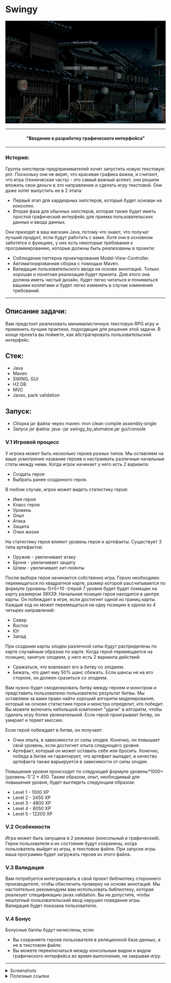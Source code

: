 # Swingy

<p align="center"><img src="https://github.com/atomatoe/swingy/blob/main/Screenshots/mainPage.png?raw=true" alt="Здесь должно быть фото"</p>

________________________________________________________________

#### <p align=center> "Введение в разработку графического интерфейса"</p> ####
________________________________________________________________


### История:
Группа хипстеров-предпринимателей хочет запустить новую текстовую рпг. Поскольку они не верят, что красивая графика важна, и считают, что игра (техническая часть) - это самый важный аспект, они решили вложить свои деньги в это направление и сделать игру текстовой. 
Они даже хотят выпустить ее в 2 этапа:
- Первый этап для хардкорных хипстеров, который будет основан на консолях.
- Вторая фаза для обычных хипстеров, которая также будет иметь простой графический интерфейс для приема пользовательских данных и ввода данных.

Они приходят в ваш магазин Java, потому что знают, что получат лучший продукт, если будут работать с вами. Хотя они в основном заботятся о функциях, у них есть некоторые требования к программированию, которые должны быть реализованы в проекте:

- Соблюдение паттерна проектирования Model-View-Controller.
- Автоматизированная сборка с помощью Maven.
- Валидация пользовательского ввода на основе аннотаций.
Только хорошая и понятная реализация будет принята. Для этого она должна иметь чистый дизайн, будет легко читаться и пониматься вашими коллегами и будет легко изменить в случае изменения требований.
________________________________________________________________

## Описание задачи:

Вам предстоит реализовать минималистичную текстовую RPG игру и применить лучшие практики, подходящие для решения этой задачи. В конце проекта вы поймете, как абстрагировать пользовательский интерфейс.

## Стек:
- Java
- Maven
- SWING, GUI
- H2 DB
- MVC
- Javax, pack validation

## Запуск:
- Сборка jar файла через maven: mvn clean compile assembly:single 
- Запуск jar файла: java -jar swingy_by_atomatoe.jar gui/console

### V.1 Игровой процесс
У игрока может быть несколько героев разных типов. Мы оставляем на ваше усмотрение название героев и настраивать различные начальные статы между ними. Когда игрок начинает у него есть 2 варианта:
- Создать героя
- Выбрать ранее созданного героя.

В любом случае, игрок может видеть статистику героя:

- Имя героя
- Класс героя
- Уровень
- Опыт
- Атака
- Защита
- Очки жизни

На статистику героя влияют уровень героя и артефакты. Существует 3 типа артефактов:

- Оружие - увеличивает атаку
- Броня - увеличивает защиту
- Шлем - увеличивает хит-пойнты

После выбора героя начинается собственно игра. Герою необходимо перемещаться по квадратной карте, размер которой рассчитывается по формуле (уровень-1)*5+10 -(герой 7 уровня будет будет помещен на карту размером 39X39. Начальная позиция героя находится в центре карты. Он побеждает в игре, если достигнет одной из границ карты. Каждый ход он может перемещаться на одну позицию в одном из 4 четырех направлений:
- Север
- Восток
- Юг
- Запад

При создании карты злодеи различной силы будут распределены по карте случайным образом по карте. Когда герой перемещается на позицию, занятую злодеем, у него есть 2 варианта действий:
- Сражаться, что вовлекает его в битву со злодеем.
- Бежать, что дает ему 50% шанс сбежать. Если шансы не на его стороне, он должен сразиться со злодеем.

Вам нужно будет смоделировать битву между героем и монстром и представить пользователю пользователю результат битвы. Мы оставляем за вами право найти хороший алгоритм моделирования, который на основе статистики героя и монстра определит, кто победит. Вы можете включить небольшой компонент "удачи" в алгоритм, чтобы сделать игру более увлекательной. Если герой проигрывает битву, он умирает и теряет миссию.

Если герой побеждает в битве, он получает:
- Очки опыта, в зависимости от силы злодея. Конечно, он повышает свой уровень, если
достигнет опыта следующего уровня.
- Артефакт, который он может оставить себе или бросить. Конечно, победа в битве не гарантирует, что артефакт выпадет, и качество артефакта также варьируется
в зависимости от силы злодея.

Повышение уровня происходит по следующей формуле уровень*1000+(уровень-1)ˆ2 * 450. Таким образом, опыт, необходимый для повышения уровня, будет выглядеть следующим образом:

- Level 1 - 1000 XP
- Level 2 - 2450 XP
- Level 3 - 4800 XP
- Level 4 - 8050 XP
- Level 5 - 12200 XP

### V.2 Особенности
Игра может быть запущена в 2 режимах (консольный и графический). Герои пользователя и их состояние будут сохранены, когда пользователь выйдет из игры, в
текстовом файле. При запуске игры ваша программа будет загружать героев из этого файла.

### V.3 Валидация
Вам потребуется интегрировать в свой проект библиотеку стороннего производителя, чтобы обеспечить проверку на основе аннотаций. Мы настоятельно рекомендуем вам использовать библиотеку, которая реализует спецификацию javax.validation. Вы не допустите, чтобы нештатный пользовательский ввод нарушил поведение игры. Валидация будет показана пользователю.

### V.4 Бонус
Бонусные баллы будут начислены, если:

- Вы сохраняете героев пользователя в реляционной базе данных, а не в текстовом файле.
- Вы можете переключаться между консольным видом и видом графического интерфейса во время выполнения, не закрывая игру.
________________________________________________________________

<details>
<summary>Screenshots</summary>
<p align="center"><img src="https://github.com/atomatoe/swingy/blob/main/Screenshots/createHeroPage.png?raw=true" alt="Здесь должно быть фото"</p>
<p align="center"><img src="https://github.com/atomatoe/swingy/blob/main/Screenshots/createHeroPage2.png?raw=true" alt="Здесь должно быть фото"</p>
<p align="center"><img src="https://github.com/atomatoe/swingy/blob/main/Screenshots/loadHeroPage.png?raw=true" alt="Здесь должно быть фото"</p>
<p align="center"><img src="https://github.com/atomatoe/swingy/blob/main/Screenshots/loadHeroDBpage.png?raw=true" alt="Здесь должно быть фото"</p>
<p align="center"><img src="https://github.com/atomatoe/swingy/blob/main/Screenshots/gamePage.png?raw=true" alt="Здесь должно быть фото"</p>
<p align="center"><img src="https://github.com/atomatoe/swingy/blob/main/Screenshots/gamePage2.png?raw=true" alt="Здесь должно быть фото"</p>
<p align="center"><img src="https://github.com/atomatoe/swingy/blob/main/Screenshots/BattlePage.png?raw=true" alt="Здесь должно быть фото"</p>
<p align="center"><img src="https://github.com/atomatoe/swingy/blob/main/Screenshots/HeroLosePage.png?raw=true" alt="Здесь должно быть фото"</p>
</details>

<details>
<summary>Полезные ссылки</summary>
<p></p>
<p><a href="https://github.com/atomatoe">Мой github</a></p>
<p><a href="http://java-online.ru/libs-swing.xhtml">Java Swing</a></p>
<p><a href="https://habr.com/ru/post/68318/">Javax Validation для начинающих</a></p>
<details>
<summary>Дополнительно</summary>
<p></p>
<p>Советую не сразу приступать к выполнению проекта. Потренируйтесь. Поработайте с Java Swing, задайте себе вопрос - как вы будете делать GUI - "фронтовую" часть. Большую часть времени в этом проекте я потратил на разбор работы GUI интерфейса и его разметки.</p>
<p><a href="http://www.quizful.net/post/swing-layout-managers">Layout Swing. Кратко.</a></p>
<p><a href="https://spec-zone.ru/RU/Java/Tutorials/uiswing/layout/gridbag.html">GridBagLayout. Как использовать</a></p>
<p><a href="https://ipsoftware.ru/posts/gridbaglayout/">Еще о GridBagLayot</a></p>

</details>
  
</details>
